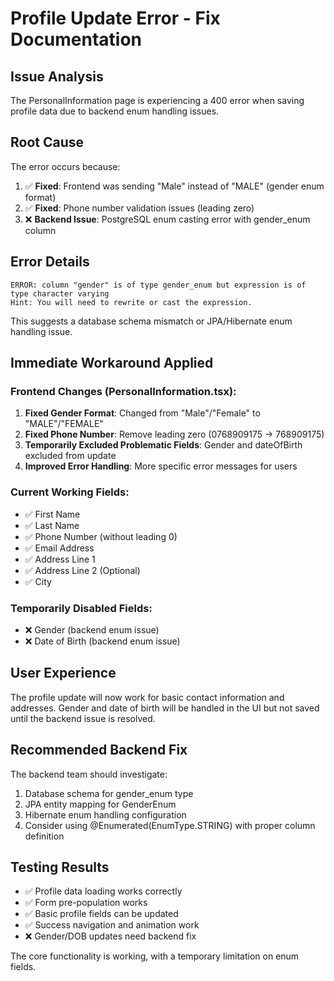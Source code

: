 # Profile Update Error - Fix Documentation

## Issue Analysis
The PersonalInformation page is experiencing a 400 error when saving profile data due to backend enum handling issues.

## Root Cause
The error occurs because:
1. ✅ **Fixed**: Frontend was sending "Male" instead of "MALE" (gender enum format)
2. ✅ **Fixed**: Phone number validation issues (leading zero)
3. ❌ **Backend Issue**: PostgreSQL enum casting error with gender_enum column

## Error Details
```
ERROR: column "gender" is of type gender_enum but expression is of type character varying
Hint: You will need to rewrite or cast the expression.
```

This suggests a database schema mismatch or JPA/Hibernate enum handling issue.

## Immediate Workaround Applied

### Frontend Changes (PersonalInformation.tsx):
1. **Fixed Gender Format**: Changed from "Male"/"Female" to "MALE"/"FEMALE"
2. **Fixed Phone Number**: Remove leading zero (0768909175 → 768909175)
3. **Temporarily Excluded Problematic Fields**: Gender and dateOfBirth excluded from update
4. **Improved Error Handling**: More specific error messages for users

### Current Working Fields:
- ✅ First Name
- ✅ Last Name  
- ✅ Phone Number (without leading 0)
- ✅ Email Address
- ✅ Address Line 1
- ✅ Address Line 2 (Optional)
- ✅ City

### Temporarily Disabled Fields:
- ❌ Gender (backend enum issue)
- ❌ Date of Birth (backend enum issue)

## User Experience
The profile update will now work for basic contact information and addresses. Gender and date of birth will be handled in the UI but not saved until the backend issue is resolved.

## Recommended Backend Fix
The backend team should investigate:
1. Database schema for gender_enum type
2. JPA entity mapping for GenderEnum
3. Hibernate enum handling configuration
4. Consider using @Enumerated(EnumType.STRING) with proper column definition

## Testing Results
- ✅ Profile data loading works correctly
- ✅ Form pre-population works
- ✅ Basic profile fields can be updated
- ✅ Success navigation and animation work
- ❌ Gender/DOB updates need backend fix

The core functionality is working, with a temporary limitation on enum fields.
